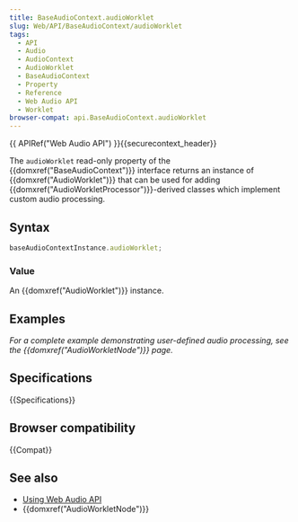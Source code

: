 ```yaml
---
title: BaseAudioContext.audioWorklet
slug: Web/API/BaseAudioContext/audioWorklet
tags:
  - API
  - Audio
  - AudioContext
  - AudioWorklet
  - BaseAudioContext
  - Property
  - Reference
  - Web Audio API
  - Worklet
browser-compat: api.BaseAudioContext.audioWorklet
---
```

{{ APIRef("Web Audio API") }}{{securecontext_header}}

The `audioWorklet` read-only property of the
{{domxref("BaseAudioContext")}} interface returns an instance of
{{domxref("AudioWorklet")}} that can be used for adding
{{domxref("AudioWorkletProcessor")}}-derived classes which implement custom audio
processing.

## Syntax

```js
baseAudioContextInstance.audioWorklet;
```

### Value

An {{domxref("AudioWorklet")}} instance.

## Examples

_For a complete example demonstrating user-defined audio processing, see the
{{domxref("AudioWorkletNode")}} page._

## Specifications

{{Specifications}}

## Browser compatibility

{{Compat}}

## See also

- [Using Web Audio API](/en-US/docs/Web/API/Web_Audio_API/Using_Web_Audio_API)
- {{domxref("AudioWorkletNode")}}
